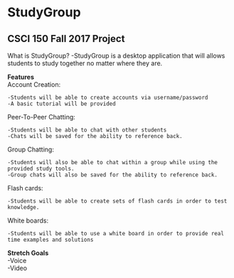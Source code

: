 # StudyGroup
## CSCI 150 Fall 2017 Project

What is StudyGroup?
  -StudyGroup is a desktop application that will allows students to study together no matter where they are.

**Features**  
Account Creation:  

    -Students will be able to create accounts via username/password  
    -A basic tutorial will be provided  
Peer-To-Peer Chatting:  

    -Students will be able to chat with other students  
    -Chats will be saved for the ability to reference back.  
Group Chatting:  

    -Students will also be able to chat within a group while using the provided study tools.  
    -Group chats will also be saved for the ability to reference back.  
Flash cards:  

    -Students will be able to create sets of flash cards in order to test knowledge.  
White boards: 

    -Students will be able to use a white board in order to provide real time examples and solutions  


**Stretch Goals**  
  -Voice  
  -Video 
